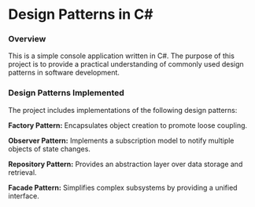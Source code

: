 # Design Patterns in C# #

### Overview ###

This is a simple console application written in C#. The purpose of this project is to provide a practical understanding of commonly used design patterns in software development.

### Design Patterns Implemented ###

The project includes implementations of the following design patterns:

**Factory Pattern:** Encapsulates object creation to promote loose coupling.

**Observer Pattern:** Implements a subscription model to notify multiple objects of state changes.

**Repository Pattern:** Provides an abstraction layer over data storage and retrieval.

**Facade Pattern:** Simplifies complex subsystems by providing a unified interface.
